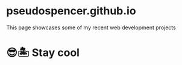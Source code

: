 # pseudospencer.github.io

This page showcases some of my recent web development projects

# 😎🏝 Stay cool
